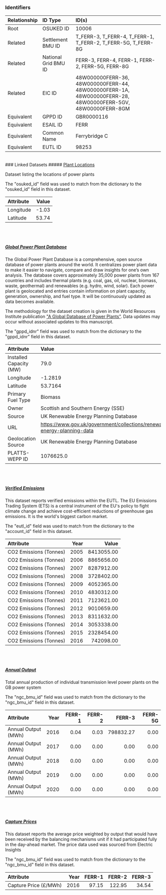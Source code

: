 ### Identifiers

| Relationship   | ID Type              | ID(s)                                                                                                      |
|:---------------|:---------------------|:-----------------------------------------------------------------------------------------------------------|
| Root           | OSUKED ID            | 10006                                                                                                      |
| Related        | Settlement BMU ID    | T_FERR-3, T_FERR-4, T_FERR-1, T_FERR-2, T_FERR-5G, T_FERR-8G                                               |
| Related        | National Grid BMU ID | FERR-3, FERR-4, FERR-1, FERR-2, FERR-5G, FERR-8G                                                           |
| Related        | EIC ID               | 48W000000FERR-36, 48W000000FERR-44, 48W000000FERR-1A, 48W000000FERR-28, 48W00000FERR-5GV, 48W00000FERR-8GM |
| Equivalent     | GPPD ID              | GBR0000116                                                                                                 |
| Equivalent     | ESAIL ID             | FERR                                                                                                       |
| Equivalent     | Common Name          | Ferrybridge C                                                                                              |
| Equivalent     | EUTL ID              | 98253                                                                                                      |

<br>
### Linked Datasets
##### <a href="https://raw.githubusercontent.com/OSUKED/Dictionary-Datasets/main/datasets/plant-locations/datapackage.json">Plant Locations</a>

Dataset listing the locations of power plants

The "osuked_id" field was used to match from the dictionary to the "osuked_id" field in this dataset.

| Attribute   |   Value |
|:------------|--------:|
| Longitude   |   -1.03 |
| Latitude    |   53.74 |

<br><br>
##### <a href="https://raw.githubusercontent.com/OSUKED/Dictionary-Datasets/main/datasets/global-power-plant-database/datapackage.json">Global Power Plant Database</a>

The Global Power Plant Database is a comprehensive, open source database of power plants around the world. It centralizes power plant data to make it easier to navigate, compare and draw insights for one’s own analysis. The database covers approximately 35,000 power plants from 167 countries and includes thermal plants (e.g. coal, gas, oil, nuclear, biomass, waste, geothermal) and renewables (e.g. hydro, wind, solar). Each power plant is geolocated and entries contain information on plant capacity, generation, ownership, and fuel type. It will be continuously updated as data becomes available. 

The methodology for the dataset creation is given in the World Resources Institute publication ["A Global Database of Power Plants"](https://www.wri.org/research/global-database-power-plants). Data updates may occur without associated updates to this manuscript.

The "gppd_idnr" field was used to match from the dictionary to the "gppd_idnr" field in this dataset.

| Attribute               | Value                                                                    |
|:------------------------|:-------------------------------------------------------------------------|
| Installed Capacity (MW) | 79.0                                                                     |
| Longitude               | -1.2819                                                                  |
| Latitude                | 53.7164                                                                  |
| Primary Fuel Type       | Biomass                                                                  |
| Owner                   | Scottish and Southern Energy (SSE)                                       |
| Source                  | UK Renewable Energy Planning Database                                    |
| URL                     | https://www.gov.uk/government/collections/renewable-energy-planning-data |
| Geolocation Source      | UK Renewable Energy Planning Database                                    |
| PLATTS-WEPP ID          | 1076625.0                                                                |

<br><br>
##### <a href="https://raw.githubusercontent.com/OSUKED/Dictionary-Datasets/main/datasets/verified-emissions/datapackage.json">Verified Emissions</a>

This dataset reports verified emissions within the EUTL. The EU Emissions Trading System (ETS) is a central instrument of the EU's policy to fight climate change and achieve cost-efficient reductions of greenhouse gas emissions. It is the world's biggest carbon market.

The "eutl_id" field was used to match from the dictionary to the "account_id" field in this dataset.

| Attribute              |   Year |      Value |
|:-----------------------|-------:|-----------:|
| CO2 Emissions (Tonnes) |   2005 | 8413055.00 |
| CO2 Emissions (Tonnes) |   2006 | 8865656.00 |
| CO2 Emissions (Tonnes) |   2007 | 8287912.00 |
| CO2 Emissions (Tonnes) |   2008 | 3728402.00 |
| CO2 Emissions (Tonnes) |   2009 | 4052365.00 |
| CO2 Emissions (Tonnes) |   2010 | 4830312.00 |
| CO2 Emissions (Tonnes) |   2011 | 7123621.00 |
| CO2 Emissions (Tonnes) |   2012 | 9010659.00 |
| CO2 Emissions (Tonnes) |   2013 | 8311632.00 |
| CO2 Emissions (Tonnes) |   2014 | 3053338.00 |
| CO2 Emissions (Tonnes) |   2015 | 2328454.00 |
| CO2 Emissions (Tonnes) |   2016 |  742098.00 |

<br><br>
##### <a href="https://raw.githubusercontent.com/OSUKED/Dictionary-Datasets/main/datasets/annual-output/datapackage.json">Annual Output</a>

Total annual production of individual transmission level power plants on the GB power system

The "ngc_bmu_id" field was used to match from the dictionary to the "ngc_bmu_id" field in this dataset.

| Attribute           |   Year |   FERR-1 |   FERR-2 |    FERR-3 |   FERR-5G |
|:--------------------|-------:|---------:|---------:|----------:|----------:|
| Annual Output (MWh) |   2016 |     0.04 |     0.03 | 798832.27 |      0.00 |
| Annual Output (MWh) |   2017 |     0.00 |     0.00 |      0.00 |      0.00 |
| Annual Output (MWh) |   2018 |     0.00 |     0.00 |      0.00 |      0.00 |
| Annual Output (MWh) |   2019 |     0.00 |     0.00 |      0.00 |      0.00 |
| Annual Output (MWh) |   2020 |     0.00 |     0.00 |      0.00 |      0.00 |

<br><br>
##### <a href="https://raw.githubusercontent.com/OSUKED/Dictionary-Datasets/main/datasets/capture-prices/datapackage.json">Capture Prices</a>

This dataset reports the average price weighted by output that would have been received by the balancing mechanisms unit if it had participated fully in the day-ahead market. The price data used was sourced from Electric Insights

The "ngc_bmu_id" field was used to match from the dictionary to the "ngc_bmu_id" field in this dataset.

| Attribute             |   Year |   FERR-1 |   FERR-2 |   FERR-3 |
|:----------------------|-------:|---------:|---------:|---------:|
| Capture Price (£/MWh) |   2016 |    97.15 |   122.95 |    34.54 |
